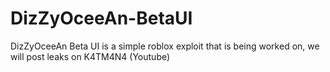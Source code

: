 # DizZyOceeAn-BetaUI
DizZyOceeAn Beta UI is a simple roblox exploit that is being worked on, we will post leaks on K4TM4N4 (Youtube)
